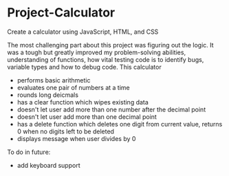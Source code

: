 # Project-Calculator
Create a calculator using JavaScript, HTML, and CSS

The most challenging part about this project was figuring out the logic. It was a tough but greatly improved my problem-solving abilities, understanding of functions, how vital testing code is to identify bugs, variable types and how to debug code.
This calculator 
- performs basic arithmetic 
- evaluates one pair of numbers at a time 
- rounds long deicmals 
- has a clear function which wipes existing data 
- doesn't let user add more than one number after the decimal point 
- doesn't let user add more than one decimal point 
- has a delete function which deletes one digit from current value, returns 0 when no digits left to be deleted
- displays message when user divides by 0 


To do in future:
- add keyboard support 

